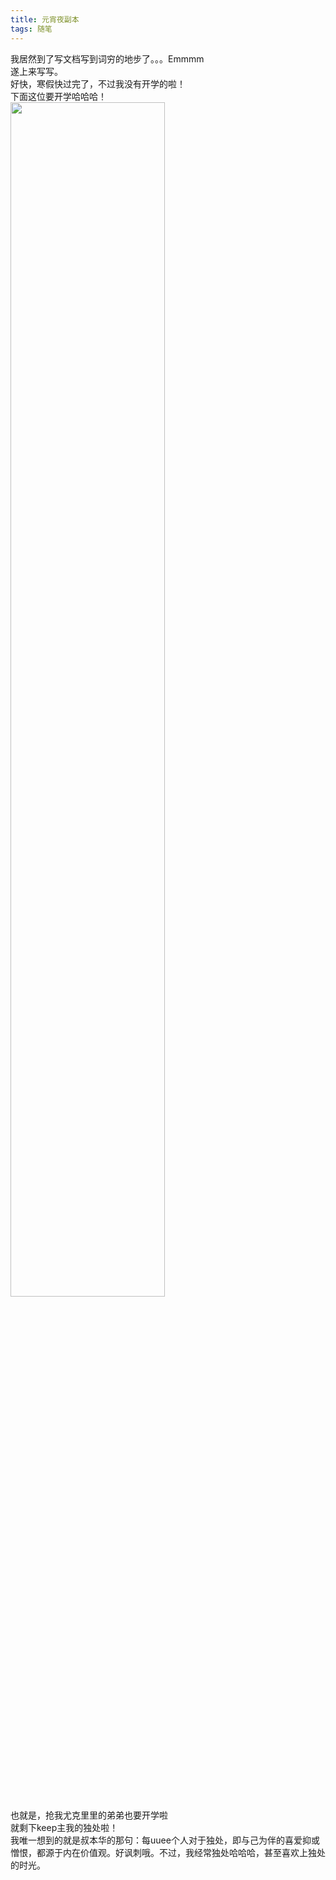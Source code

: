 ```yaml
---
title: 元宵夜副本
tags: 随笔
---
```

我居然到了写文档写到词穷的地步了。。。Emmmm  
遂上来写写。  
好快，寒假快过完了，不过我没有开学的啦！  
下面这位要开学哈哈哈！  
<img src="https://i.loli.net/2018/03/02/5a99675a6a6f7.jpg" width=70% height= />  
也就是，抢我尤克里里的弟弟也要开学啦   
就剩下keep主我的独处啦！  
我唯一想到的就是叔本华的那句：每uuee个人对于独处，即与己为伴的喜爱抑或憎恨，都源于内在价值观。好讽刺哦。不过，我经常独处哈哈哈，甚至喜欢上独处的时光。
